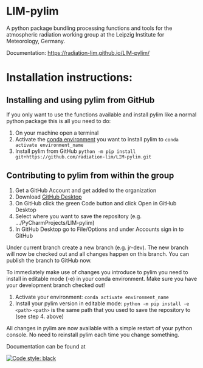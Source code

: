 # LIM-pylim


A python package bundling processing functions and tools for the atmospheric radiation working group at the Leipzig Institute for Meteorology, Germany.

Documentation: https://radiation-lim.github.io/LIM-pylim/

# Installation instructions:

## Installing and using pylim from GitHub
If you only want to use the functions available and install pylim like a normal python package this is all you need to do:

1. On your machine open a terminal
2. Activate the [conda environment](https://docs.conda.io/projects/conda/en/latest/user-guide/tasks/manage-environments.html) you want to install pylim to
	`conda activate environment_name`
3. Install pylim from GitHub
	`python -m pip install git+https://github.com/radiation-lim/LIM-pylim.git`

## Contributing to pylim from within the group

1. Get a GitHub Account and get added to the organization 
2. Download [GitHub Desktop](https://desktop.github.com/)
3. On GitHub click the green Code button and click Open in GitHub Desktop
4. Select where you want to save the repository (e.g. .../PyCharmProjects/LIM-pylim)
5. In GitHub Desktop go to File/Options and under Accounts sign in to GitHub

Under current branch create a new branch (e.g. jr-dev). The new branch will now be checked out and all changes happen on this branch.
You can publish the branch to GitHub now.

To immediately make use of changes you introduce to pylim you need to install in editable mode (-e) in your conda environment. Make sure you have your development branch checked out!

1. Activate your environment: `conda activate environment_name`
2. Install your pylim version in editable mode: `python -m pip install -e <path>`
	`<path>` is the same path that you used to save the repository to (see step 4. above)

All changes in pylim are now available with a simple restart of your python console. No need to reinstall pylim each time you change something.


Documentation can be found at

[![Code style: black](https://img.shields.io/badge/code%20style-black-000000.svg)](https://github.com/psf/black)
